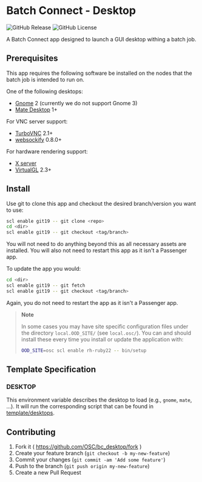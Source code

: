 # Batch Connect - Desktop

![GitHub Release](https://img.shields.io/github/release/osc/bc_desktop.svg)
![GitHub License](https://img.shields.io/github/license/osc/bc_desktop.svg)

A Batch Connect app designed to launch a GUI desktop withing a batch job.

## Prerequisites

This app requires the following software be installed on the nodes that the
batch job is intended to run on.

One of the following desktops:

- [Gnome](https://www.gnome.org/) 2 (currently we do not support Gnome 3)
- [Mate Desktop](https://mate-desktop.org/) 1+

For VNC server support:

- [TurboVNC](http://www.turbovnc.org/) 2.1+
- [websockify](https://github.com/novnc/websockify) 0.8.0+

For hardware rendering support:

- [X server](https://www.x.org/)
- [VirtualGL](http://www.virtualgl.org/) 2.3+

## Install

Use git to clone this app and checkout the desired branch/version you want to
use:

```sh
scl enable git19 -- git clone <repo>
cd <dir>
scl enable git19 -- git checkout <tag/branch>
```

You will not need to do anything beyond this as all necessary assets are
installed. You will also not need to restart this app as it isn't a Passenger
app.

To update the app you would:

```sh
cd <dir>
scl enable git19 -- git fetch
scl enable git19 -- git checkout <tag/branch>
```

Again, you do not need to restart the app as it isn't a Passenger app.

> **Note**
>
> In some cases you may have site specific configuration files under the
> directory `local.OOD_SITE/` (see `local.osc/`). You can and should install
> these every time you install or update the application with:
>
> ```sh
> OOD_SITE=osc scl enable rh-ruby22 -- bin/setup
> ```

## Template Specification

### DESKTOP

This environment variable describes the desktop to load (e.g., `gnome`, `mate`,
...). It will run the corresponding script that can be found in
[template/desktops](template/desktops).

## Contributing

1. Fork it ( https://github.com/OSC/bc_desktop/fork )
2. Create your feature branch (`git checkout -b my-new-feature`)
3. Commit your changes (`git commit -am 'Add some feature'`)
4. Push to the branch (`git push origin my-new-feature`)
5. Create a new Pull Request
